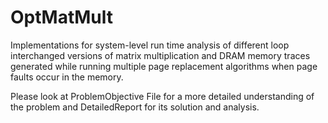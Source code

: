 # OptMatMult
Implementations for system-level run time analysis of different loop interchanged versions of matrix multiplication and DRAM memory traces generated while running multiple page replacement algorithms when page faults occur in the memory.

Please look at ProblemObjective File for a more detailed understanding of the problem and DetailedReport for its solution and analysis.
